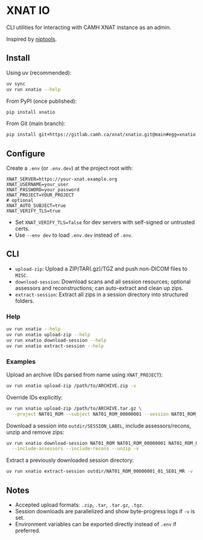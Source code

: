 # XNAT IO

CLI utilities for interacting with CAMH XNAT instance as an admin.

Inspired by [niptools](https://gitlab.camh.ca/xnat/niptools).

## Install

Using uv (recommended):

```bash
uv sync
uv run xnatio --help
```

From PyPI (once published):

```bash
pip install xnatio
```

From Git (main branch):

```bash
pip install git+https://gitlab.camh.ca/xnat/xnatio.git@main#egg=xnatio
```

## Configure

Create a `.env` (or `.env.dev`) at the project root with:

```
XNAT_SERVER=https://your-xnat.example.org
XNAT_USERNAME=your_user
XNAT_PASSWORD=your_password
XNAT_PROJECT=YOUR_PROJECT
# optional
XNAT_AUTO_SUBJECT=true
XNAT_VERIFY_TLS=true
```

- Set `XNAT_VERIFY_TLS=false` for dev servers with self-signed or untrusted certs.
- Use `--env dev` to load `.env.dev` instead of `.env`.

## CLI

- `upload-zip`: Upload a ZIP/TAR(.gz)/TGZ and push non-DICOM files to `MISC`.
- `download-session`: Download scans and all session resources; optional assessors and reconstructions; can auto-extract and clean up zips.
- `extract-session`: Extract all zips in a session directory into structured folders.

### Help

```bash
uv run xnatio --help
uv run xnatio upload-zip --help
uv run xnatio download-session --help
uv run xnatio extract-session --help
```

### Examples

Upload an archive (IDs parsed from name using `XNAT_PROJECT`):

```bash
uv run xnatio upload-zip /path/to/ARCHIVE.zip -v
```

Override IDs explicitly:

```bash
uv run xnatio upload-zip /path/to/ARCHIVE.tar.gz \
  --project NAT01_ROM --subject NAT01_ROM_00000001 --session NAT01_ROM_00000001_01_SE01_MR -v
```

Download a session into `outdir/SESSION_LABEL`, include assessors/recons, unzip and remove zips:

```bash
uv run xnatio download-session NAT01_ROM NAT01_ROM_00000001 NAT01_ROM_00000001_01_SE01_MR outdir \
  --include-assessors --include-recons --unzip -v
```

Extract a previously downloaded session directory:

```bash
uv run xnatio extract-session outdir/NAT01_ROM_00000001_01_SE01_MR -v
```

## Notes

- Accepted upload formats: `.zip`, `.tar`, `.tar.gz`, `.tgz`.
- Session downloads are parallelized and show byte-progress logs if `-v` is set.
- Environment variables can be exported directly instead of `.env` if preferred.
